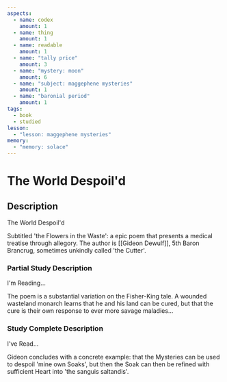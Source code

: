 ```yaml
---
aspects: 
  - name: codex
    amount: 1
  - name: thing
    amount: 1
  - name: readable
    amount: 1
  - name: "tally price"
    amount: 3
  - name: "mystery: moon"
    amount: 6
  - name: "subject: maggephene mysteries"
    amount: 1
  - name: "baronial period"
    amount: 1
tags:
  - book
  - studied
lesson:
  - "lesson: maggephene mysteries"
memory:
  - "memory: solace"
---
```


# The World Despoil'd

## Description
The World Despoil'd

Subtitled 'the Flowers in the Waste': a epic poem that presents a medical treatise through allegory. The author is [[Gideon Dewulf]], 5th Baron Brancrug, sometimes unkindly called 'the Cutter'.
### Partial Study Description
I'm Reading...

The poem is a substantial variation on the Fisher-King tale. A wounded wasteland monarch learns that he and his land can be cured, but that the cure is their own response to ever more savage maladies…
### Study Complete Description
I've Read...

Gideon concludes with a concrete example: that the Mysteries can be used to despoil 'mine own Soaks', but then the Soak can then be refined with sufficient Heart into 'the sanguis saltandis'.